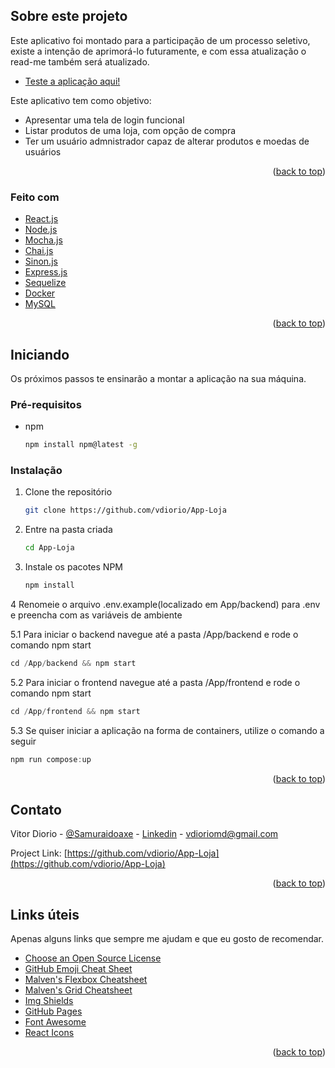 <!-- ABOUT THE PROJECT -->
## Sobre este projeto

Este aplicativo foi montado para a participação de um processo seletivo, existe a intenção de aprimorá-lo futuramente, e com essa atualização o read-me também será atualizado.

* [Teste a aplicação aqui!](https://stately-custard-702fb3.netlify.app)


Este aplicativo tem como objetivo:
* Apresentar uma tela de login funcional
* Listar produtos de uma loja, com opção de compra
* Ter um usuário admnistrador capaz de alterar produtos e moedas de usuários

<p align="right">(<a href="#top">back to top</a>)</p>



### Feito com

* [React.js](https://reactjs.org/)
* [Node.js](https://nodejs.org/)
* [Mocha.js](https://mochajs.org)
* [Chai.js](https://www.chaijs.com)
* [Sinon.js](https://sinonjs.org)
* [Express.js](https://expressjs.com)
* [Sequelize](https://sequelize.org)
* [Docker](https://www.docker.com)
* [MySQL](https://www.mysql.com)

<p align="right">(<a href="#top">back to top</a>)</p>



<!-- GETTING STARTED -->
## Iniciando

Os próximos passos te ensinarão a montar a aplicação na sua máquina.

### Pré-requisitos

* npm
  ```sh
  npm install npm@latest -g
  ```

### Instalação

1. Clone the repositório
   ```sh
   git clone https://github.com/vdiorio/App-Loja
   ```
2. Entre na pasta criada
   ```sh
   cd App-Loja
   ```
3. Instale os pacotes NPM
   ```sh
   npm install
   ```
4 Renomeie o arquivo .env.example(localizado em App/backend) para .env e preencha com as variáveis de ambiente

5.1 Para iniciar o backend navegue até a pasta /App/backend e rode o comando npm start
   ```js
   cd /App/backend && npm start
   ```
5.2 Para iniciar o frontend navegue até a pasta /App/frontend e rode o comando npm start
   ```js
   cd /App/frontend && npm start
   ```
5.3 Se quiser iniciar a  aplicação na forma de containers, utilize o comando a seguir
   ```js
   npm run compose:up
   ```

<p align="right">(<a href="#top">back to top</a>)</p>


<!-- CONTACT -->
## Contato

Vitor Diorio - [@Samuraidoaxe](https://twitter.com/Samuraidoaxe) - [Linkedin](https://www.linkedin.com/in/vitordiorio/) - vdioriomd@gmail.com

Project Link: [https://github.com/vdiorio/App-Loja](https://github.com/vdiorio/App-Loja)

<p align="right">(<a href="#top">back to top</a>)</p>



<!-- ACKNOWLEDGMENTS -->
## Links úteis

Apenas alguns links que sempre me ajudam e que eu gosto de recomendar.

* [Choose an Open Source License](https://choosealicense.com)
* [GitHub Emoji Cheat Sheet](https://www.webpagefx.com/tools/emoji-cheat-sheet)
* [Malven's Flexbox Cheatsheet](https://flexbox.malven.co/)
* [Malven's Grid Cheatsheet](https://grid.malven.co/)
* [Img Shields](https://shields.io)
* [GitHub Pages](https://pages.github.com)
* [Font Awesome](https://fontawesome.com)
* [React Icons](https://react-icons.github.io/react-icons/search)

<p align="right">(<a href="#top">back to top</a>)</p>
